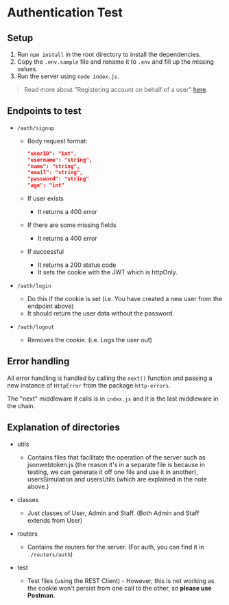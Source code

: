 # Authentication Test

## Setup

1.  Run `npm install` in the root directory to install the dependencies.
2.  Copy the `.env.sample` file and rename it to `.env` and fill up the missing values.
3.  Run the server using `node index.js`.

> Read more about "Registering account on behalf of a user" [here](./docs/RegisterAccount).

## Endpoints to test

-   `/auth/signup`

    -   Body request format:

        ```json
        "userID": "int",
        "username": "string",
        "name": "string",
        "email": "string",
        "password": "string"
        "age": "int"
        ```

    -   If user exists
        -   It returns a 400 error
    -   If there are some missing fields
        -   It returns a 400 error
    -   If successful
        -   It returns a 200 status code
        -   It sets the cookie with the JWT which is httpOnly.

-   `/auth/login`
    -   Do this if the cookie is set (i.e. You have created a new user from the endpoint above)
    -   It should return the user data without the password.
-   `/auth/logout`
    -   Removes the cookie. (i.e. Logs the user out)

## Error handling

All error handling is handled by calling the `next()` function and passing a new instance of `HttpError` from the package `http-errors`.

The "next" middleware it calls is in `index.js` and it is the last middleware in the chain.

## Explanation of directories

-   utils
    -   Contains files that facilitate the operation of the server such as jsonwebtoken.js (the reason it's in a separate file is because in testing, we can generate it off one file and use it in another), usersSimulation and usersUtils (which are explained in the note above.)
-   classes

    -   Just classes of User, Admin and Staff. (Both Admin and Staff extends from User)

-   routers
    -   Contains the routers for the server. (For auth, you can find it in `./routers/auth`)
-   test
    -   Test files (using the REST Client) - However, this is not working as the cookie won't persist from one call to the other, so **please use Postman**.
